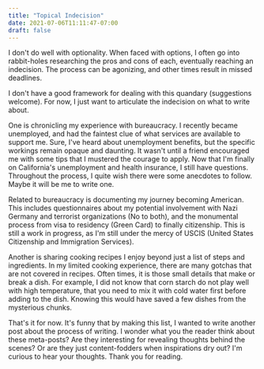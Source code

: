 ```yaml
---
title: "Topical Indecision"
date: 2021-07-06T11:11:47-07:00
draft: false
---
```


I don't do well with optionality. When faced with options, I often go into rabbit-holes researching the pros and cons of each, eventually reaching an indecision. The process can be agonizing, and other times result in missed deadlines.

I don't have a good framework for dealing with this quandary (suggestions welcome). For now, I just want to articulate the indecision on what to write about.

<!--more-->

One is chronicling my experience with bureaucracy. I recently became unemployed, and had the faintest clue of what services are available to support me. Sure, I've heard about unemployment benefits, but the specific workings remain opaque and daunting. It wasn't until a friend encouraged me with some tips that I mustered the courage to apply. Now that I'm finally on California's unemployment and health insurance, I still have questions. Throughout the process, I quite wish there were some anecdotes to follow. Maybe it will be me to write one.

Related to bureaucracy is documenting my journey becoming American. This includes questionnaires about my potential involvement with Nazi Germany and terrorist organizations (No to both), and the monumental process from visa to residency (Green Card) to finally citizenship. This is still a work in progress, as I'm still under the mercy of USCIS (United States Citizenship and Immigration Services).

Another is sharing cooking recipes I enjoy beyond just a list of steps and ingredients. In my limited cooking experience, there are many gotchas that are not covered in recipes. Often times, it is those small details that make or break a dish. For example, I did not know that corn starch do not play well with high temperature, that you need to mix it with cold water first before adding to the dish. Knowing this would have saved a few dishes from the mysterious chunks.

That's it for now. It's funny that by making this list, I wanted to write another post about the process of writing. I wonder what you the reader think about these meta-posts? Are they interesting for revealing thoughts behind the scenes? Or are they just content-fodders when inspirations dry out? I'm curious to hear your thoughts. Thank you for reading.
